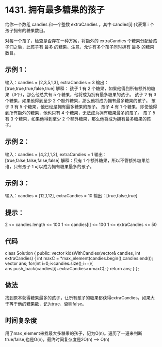 # 1431. 拥有最多糖果的孩子

给你一个数组 candies 和一个整数 extraCandies ，其中 candies[i] 代表第 i 个孩子拥有的糖果数目。

对每一个孩子，检查是否存在一种方案，将额外的 extraCandies 个糖果分配给孩子们之后，此孩子有 最多 的糖果。注意，允许有多个孩子同时拥有 最多 的糖果数目。

## 示例 1：

输入：candies = [2,3,5,1,3], extraCandies = 3
输出：[true,true,true,false,true] 
解释：
孩子 1 有 2 个糖果，如果他得到所有额外的糖果（3个），那么他总共有 5 个糖果，他将成为拥有最多糖果的孩子。
孩子 2 有 3 个糖果，如果他得到至少 2 个额外糖果，那么他将成为拥有最多糖果的孩子。
孩子 3 有 5 个糖果，他已经是拥有最多糖果的孩子。
孩子 4 有 1 个糖果，即使他得到所有额外的糖果，他也只有 4 个糖果，无法成为拥有糖果最多的孩子。
孩子 5 有 3 个糖果，如果他得到至少 2 个额外糖果，那么他将成为拥有最多糖果的孩子。

## 示例 2：

输入：candies = [4,2,1,1,2], extraCandies = 1
输出：[true,false,false,false,false] 
解释：只有 1 个额外糖果，所以不管额外糖果给谁，只有孩子 1 可以成为拥有糖果最多的孩子。

## 示例 3：

输入：candies = [12,1,12], extraCandies = 10
输出：[true,false,true]
 

## 提示：

2 <= candies.length <= 100
1 <= candies[i] <= 100
1 <= extraCandies <= 50

## 代码
class Solution {
public:
    vector<bool> kidsWithCandies(vector<int>& candies, int extraCandies) {
        int maxC = *max_element(candies.begin(),candies.end());
        vector<bool> ans;
        for(int i=0;i<candies.size();i++){
            ans.push_back(candies[i]+extraCandies>=maxC);
        }
        return ans;
    }
};

## 做法
找到原本获得糖果最多的孩子，让所有孩子的糖果都获得extraCandies，如果大于等于他的糖果数，记为true，否则false。

## 时间复杂度
用了max_element来找最大多糖果的孩子，记为O(n)。遍历了一遍来判断true/false,也是O(n)。最终时间复杂度是2O(n) ==> O(n)
